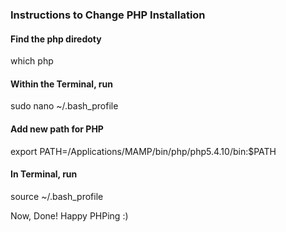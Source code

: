 ### Instructions to Change PHP Installation

#### Find the php diredoty 
which php

#### Within the Terminal, run
sudo nano ~/.bash_profile
#### Add new path for PHP
export PATH=/Applications/MAMP/bin/php/php5.4.10/bin:$PATH
#### In Terminal, run
source ~/.bash_profile

Now, Done! Happy PHPing :)
